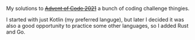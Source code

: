 My solutions to ~~[Advent of Code 2021](https://adventofcode.com/2021)~~ a bunch of coding challenge thingies.

I started with just Kotlin (my preferred languge), but later I decided it was also a good opportunity to practice some other languages, so I added Rust and Go.
